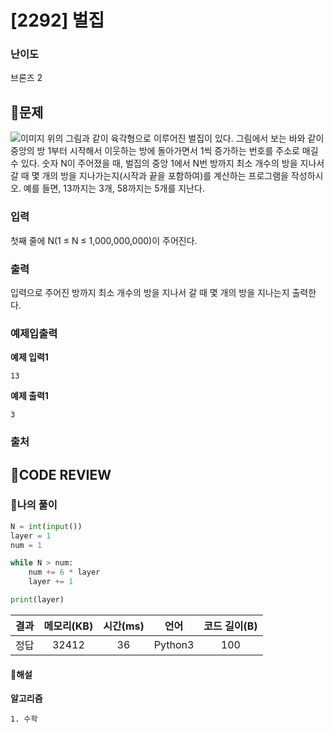 # [2292] 벌집

### **난이도**
브론즈 2
## **📝문제**
![이미지](https://www.acmicpc.net/JudgeOnline/upload/201009/3(2).png)
위의 그림과 같이 육각형으로 이루어진 벌집이 있다. 그림에서 보는 바와 같이 중앙의 방 1부터 시작해서 이웃하는 방에 돌아가면서 1씩 증가하는 번호를 주소로 매길 수 있다. 숫자 N이 주어졌을 때, 벌집의 중앙 1에서 N번 방까지 최소 개수의 방을 지나서 갈 때 몇 개의 방을 지나가는지(시작과 끝을 포함하여)를 계산하는 프로그램을 작성하시오. 예를 들면, 13까지는 3개, 58까지는 5개를 지난다.
### **입력**
첫째 줄에 N(1 ≤ N ≤ 1,000,000,000)이 주어진다.
### **출력**
입력으로 주어진 방까지 최소 개수의 방을 지나서 갈 때 몇 개의 방을 지나는지 출력한다.
### **예제입출력**

**예제 입력1**

```
13
```

**예제 출력1**

```
3
```

### **출처**

## **🧐CODE REVIEW**

### **🧾나의 풀이**

```python
N = int(input())
layer = 1
num = 1

while N > num:
    num += 6 * layer
    layer += 1

print(layer)
```

결과	| 메모리(KB) |	시간(ms) |	언어 |	코드 길이(B)
:----:|:-----:|:-----:|:-----:|:--------:
정답|32412|36|Python3|100
#### **📝해설**

**알고리즘**
```
1. 수학
```